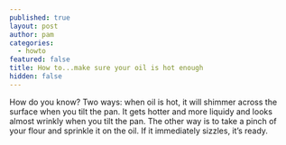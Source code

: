```yaml
---
published: true
layout: post
author: pam
categories:
  - howto
featured: false
title: How to...make sure your oil is hot enough
hidden: false
---
```

How do you know?  Two ways: when oil is hot, it will shimmer across the surface when you tilt the pan.  It gets hotter and more liquidy and looks almost wrinkly when you tilt the pan. The other way is to take a pinch of your flour and sprinkle it on the oil.  If it immediately sizzles, it’s ready.
